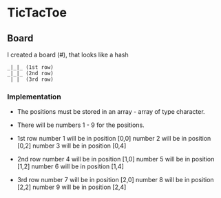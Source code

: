 # TicTacToe

## Board
I created a board (#), that looks like a hash


    _|_|_ (1st row)
    _|_|_ (2nd row)
     | |  (3rd row)

     
 ### Implementation
- The positions must be stored in an array - array of type character.
- There will be numbers 1 - 9 for the positions.

- 1st row
   number 1 will be in position [0,0] 
   number 2 will be in position [0,2]
   number 3 will be in position [0,4]

 - 2nd row
   number 4 will be in position [1,0] 
   number 5 will be in position [1,2]
   number 6 will be in position [1,4]

- 3rd row
  number 7 will be in position [2,0] 
   number 8 will be in position [2,2]
   number 9 will be in position [2,4]
